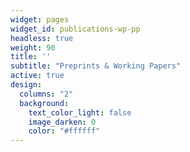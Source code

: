 ```yaml
---
widget: pages
widget_id: publications-wp-pp
headless: true
weight: 90
title: ''
subtitle: "Preprints & Working Papers"
active: true
design:
  columns: "2"
  background:
    text_color_light: false
    image_darken: 0
    color: "#ffffff"
---
```

